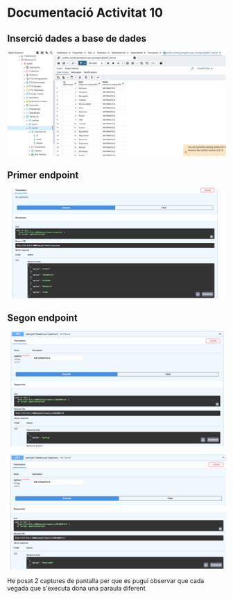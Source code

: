 # Documentació Activitat 10

## Inserció dades a base de dades
![Inserció dades](imatges/insercioBaseDades.png)


## Primer endpoint
![Primer endpoint](imatges/endpoint1.png)

## Segon endpoint
![Segon endpoint prueba1](imatges/endpoint2prueba1.png)

![Segon endpoint prueba2](imatges/endpoint2prueba2.png)

He posat 2 captures de pantalla per que es pugui observar que cada vegada que s'executa dona una paraula diferent